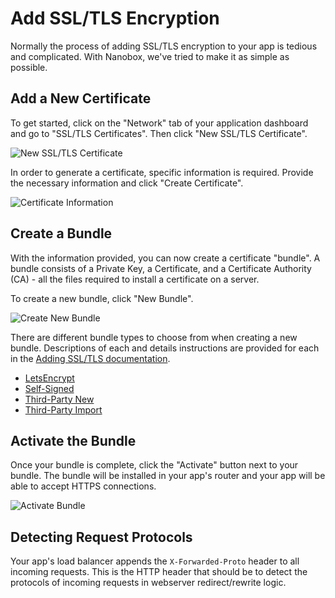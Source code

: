 # Add SSL/TLS Encryption

Normally the process of adding SSL/TLS encryption to your app is tedious and complicated. With Nanobox, we've tried to make it as simple as possible.

## Add a New Certificate
To get started, click on the "Network" tab of your application dashboard and go to "SSL/TLS Certificates". Then click "New SSL/TLS Certificate".

![New SSL/TLS Certificate](/assets/shared/ssl-tls-add.png)

In order to generate a certificate, specific information is required. Provide the necessary information and click "Create Certificate".

![Certificate Information](/assets/shared/ssl-tls-required-info.png)

## Create a Bundle
With the information provided, you can now create a certificate "bundle". A bundle consists of a Private Key, a Certificate, and a Certificate Authority (CA) - all the files required to install a certificate on a server.

To create a new bundle, click "New Bundle".

![Create New Bundle](/assets/shared/ssl-tls-new-bundle.png)

There are different bundle types to choose from when creating a new bundle. Descriptions of each and details instructions are provided for each in the [Adding SSL/TLS documentation](https://docs.nanobox.io/domains-networking/ssl-tls/adding/).

- [LetsEncrypt](https://docs.nanobox.io/domains-networking/ssl-tls/adding/#letsencrypt)  
- [Self-Signed](https://docs.nanobox.io/domains-networking/ssl-tls/adding/#self-signed)  
- [Third-Party New](https://docs.nanobox.io/domains-networking/ssl-tls/adding/#third-party-new)  
- [Third-Party Import](https://docs.nanobox.io/domains-networking/ssl-tls/adding/#third-party-import)

## Activate the Bundle
Once your bundle is complete, click the "Activate" button next to your bundle. The bundle will be installed in your app's router and your app will be able to accept HTTPS connections.

![Activate Bundle](/assets/shared/ssl-tls-bundle-activate.png)

## Detecting Request Protocols
Your app's load balancer appends the `X-Forwarded-Proto` header to all incoming requests. This is the HTTP header that should be to detect the protocols of incoming requests in webserver redirect/rewrite logic.
